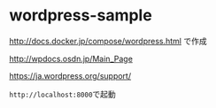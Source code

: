 # wordpress-sample
http://docs.docker.jp/compose/wordpress.html
で作成

http://wpdocs.osdn.jp/Main_Page

https://ja.wordpress.org/support/

`http://localhost:8000`で起動

